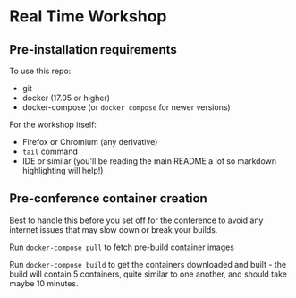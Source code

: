 # Real Time Workshop

## Pre-installation requirements

To use this repo:

* git
* docker (17.05 or higher)
* docker-compose (or `docker compose` for newer versions)

For the workshop itself:

* Firefox or Chromium (any derivative)
* `tail` command
* IDE or similar (you'll be reading the main README a lot so markdown highlighting will help!)

## Pre-conference container creation

Best to handle this before you set off for the conference to avoid any internet issues that may slow down or
break your builds.

Run `docker-compose pull` to fetch pre-build container images

Run `docker-compose build` to get the containers downloaded and built - the build will contain 5 containers, quite similar to one another, and should take maybe 10 minutes.
